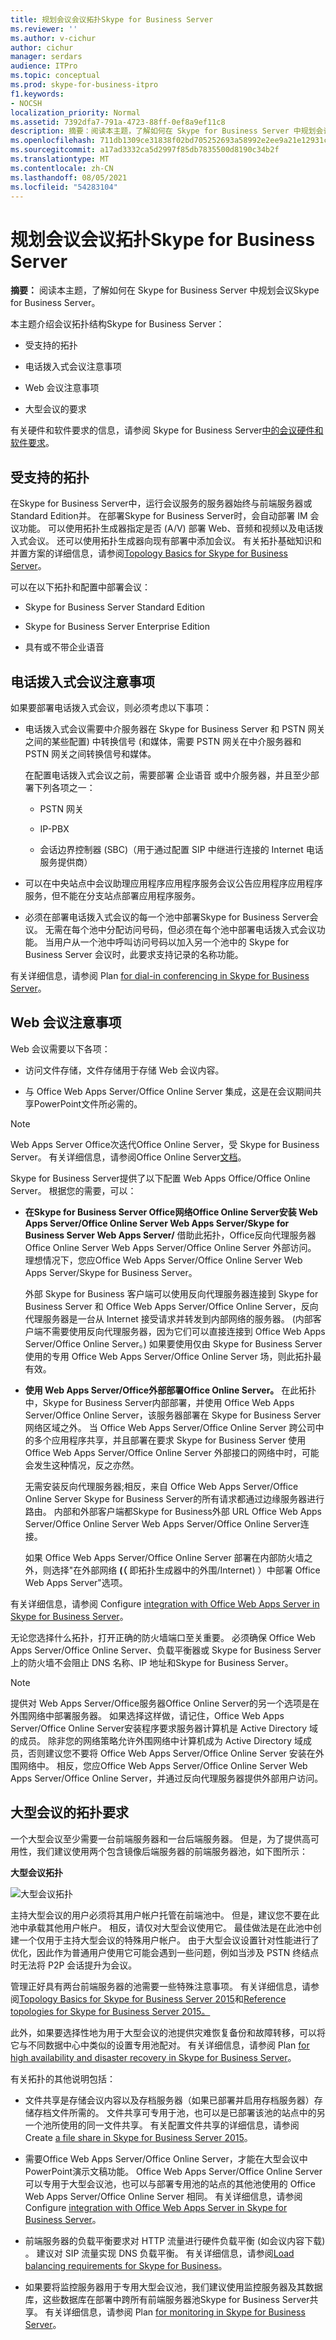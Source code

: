 ```yaml
---
title: 规划会议会议拓扑Skype for Business Server
ms.reviewer: ''
ms.author: v-cichur
author: cichur
manager: serdars
audience: ITPro
ms.topic: conceptual
ms.prod: skype-for-business-itpro
f1.keywords:
- NOCSH
localization_priority: Normal
ms.assetid: 7392dfa7-791a-4723-88ff-0ef8a9ef11c8
description: 摘要：阅读本主题，了解如何在 Skype for Business Server 中规划会议Skype for Business Server。
ms.openlocfilehash: 711db1309ce31838f02bd705252693a58992e2ee9a21e12931c8a9c5fe064d92
ms.sourcegitcommit: a17ad3332ca5d2997f85db7835500d8190c34b2f
ms.translationtype: MT
ms.contentlocale: zh-CN
ms.lasthandoff: 08/05/2021
ms.locfileid: "54283104"
---
```

# <a name="plan-your-conferencing-topology-for-skype-for-business-server"></a>规划会议会议拓扑Skype for Business Server
 
**摘要：** 阅读本主题，了解如何在 Skype for Business Server 中规划会议Skype for Business Server。
  
本主题介绍会议拓扑结构Skype for Business Server：
  
- 受支持的拓扑
    
- 电话拨入式会议注意事项
    
- Web 会议注意事项
    
- 大型会议的要求
    
有关硬件和软件要求的信息，请参阅 Skype for Business Server[中的会议硬件和软件要求](hardware-and-software-requirements.md)。
  
## <a name="supported-topologies"></a>受支持的拓扑

在Skype for Business Server中，运行会议服务的服务器始终与前端服务器或Standard Edition并。 在部署Skype for Business Server时，会自动部署 IM 会议功能。 可以使用拓扑生成器指定是否 (A/V) 部署 Web、音频和视频以及电话拨入式会议。 还可以使用拓扑生成器向现有部署中添加会议。 有关拓扑基础知识和并置方案的详细信息，请参阅[Topology Basics for Skype for Business Server](../../plan-your-deployment/topology-basics/topology-basics.md)。
  
可以在以下拓扑和配置中部署会议：
  
- Skype for Business Server Standard Edition
    
- Skype for Business Server Enterprise Edition
    
- 具有或不带企业语音
    
## <a name="dial-in-conferencing-considerations"></a>电话拨入式会议注意事项

如果要部署电话拨入式会议，则必须考虑以下事项：
  
- 电话拨入式会议需要中介服务器在 Skype for Business Server 和 PSTN 网关之间的某些配置) 中转换信号 (和媒体，需要 PSTN 网关在中介服务器和 PSTN 网关之间转换信号和媒体。
    
   在配置电话拨入式会议之前，需要部署 企业语音 或中介服务器，并且至少部署下列各项之一：
    
  - PSTN 网关
    
  - IP-PBX
    
  - 会话边界控制器 (SBC)（用于通过配置 SIP 中继进行连接的 Internet 电话服务提供商）
    
- 可以在中央站点中会议助理应用程序应用程序服务会议公告应用程序应用程序服务，但不能在分支站点部署应用程序服务。
    
- 必须在部署电话拨入式会议的每一个池中部署Skype for Business Server会议。 无需在每个池中分配访问号码，但必须在每个池中部署电话拨入式会议功能。 当用户从一个池中呼叫访问号码以加入另一个池中的 Skype for Business Server 会议时，此要求支持记录的名称功能。 
    
有关详细信息，请参阅 Plan [for dial-in conferencing in Skype for Business Server](dial-in-conferencing.md)。
  
## <a name="web-conferencing-considerations"></a>Web 会议注意事项

Web 会议需要以下各项： 
  
- 访问文件存储，文件存储用于存储 Web 会议内容。
    
- 与 Office Web Apps Server/Office Online Server 集成，这是在会议期间共享PowerPoint文件所必需的。
    
> [!NOTE]
> Web Apps Server Office次迭代Office Online Server，受 Skype for Business Server。 有关详细信息，请参阅Office Online Server[文档](/officeonlineserver/office-online-server)。 
  
Skype for Business Server提供了以下配置 Web Apps Office/Office Online Server。 根据您的需要，可以：
  
- **在Skype for Business Server Office网络Office Online Server安装 Web Apps Server/Office Online Server Web Apps Server/Skype for Business Server Web Apps Server/** 借助此拓扑，Office反向代理服务器Office Online Server Web Apps Server/Office Online Server 外部访问。 理想情况下，您应Office Web Apps Server/Office Online Server Web Apps Server/Skype for Business Server。
    
    外部 Skype for Business 客户端可以使用反向代理服务器连接到 Skype for Business Server 和 Office Web Apps Server/Office Online Server，反向代理服务器是一台从 Internet 接受请求并转发到内部网络的服务器。  (内部客户端不需要使用反向代理服务器，因为它们可以直接连接到 Office Web Apps Server/Office Online Server。) 如果要使用仅由 Skype for Business Server 使用的专用 Office Web Apps Server/Office Online Server 场，则此拓扑最有效。
    
- **使用 Web Apps Server/Office外部部署Office Online Server。** 在此拓扑中，Skype for Business Server内部部署，并使用 Office Web Apps Server/Office Online Server，该服务器部署在 Skype for Business Server 网络区域之外。 当 Office Web Apps Server/Office Online Server 跨公司中的多个应用程序共享，并且部署在要求 Skype for Business Server 使用 Office Web Apps Server/Office Online Server 外部接口的网络中时，可能会发生这种情况，反之亦然。
    
    无需安装反向代理服务器;相反，来自 Office Web Apps Server/Office Online Server Skype for Business Server的所有请求都通过边缘服务器进行路由。 内部和外部客户端都Skype for Business外部 URL Office Web Apps Server/Office Online Server Web Apps Server/Office Online Server连接。
    
    如果 Office Web Apps Server/Office Online Server 部署在内部防火墙之外，则选择"在外部网络 **(（** 即拓扑生成器中的外围/Internet) ）中部署 Office Web Apps Server"选项。
    
有关详细信息，请参阅 Configure [integration with Office Web Apps Server in Skype for Business Server](../../deploy/deploy-conferencing/office-web-app-server.md)。 
  
无论您选择什么拓扑，打开正确的防火墙端口至关重要。 必须确保 Office Web Apps Server/Office Online Server、负载平衡器或 Skype for Business Server 上的防火墙不会阻止 DNS 名称、IP 地址和Skype for Business Server。
  
> [!NOTE]
> 提供对 Web Apps Server/Office服务器Office Online Server的另一个选项是在外围网络中部署服务器。 如果选择这样做，请记住，Office Web Apps Server/Office Online Server安装程序要求服务器计算机是 Active Directory 域的成员。 除非您的网络策略允许外围网络中计算机成为 Active Directory 域成员，否则建议您不要将 Office Web Apps Server/Office Online Server 安装在外围网络中。 相反，您应Office Web Apps Server/Office Online Server Web Apps Server/Office Online Server，并通过反向代理服务器提供外部用户访问。 
  
## <a name="topology-requirements-for-large-meetings"></a>大型会议的拓扑要求

一个大型会议至少需要一台前端服务器和一台后端服务器。 但是，为了提供高可用性，我们建议使用两个包含镜像后端服务器的前端服务器池，如下图所示：
  
**大型会议拓扑**

![大型会议拓扑](../../media/06858900-a262-4a47-96d0-51abd6827064.png)
  
主持大型会议的用户必须将其用户帐户托管在前端池中。 但是，建议您不要在此池中承载其他用户帐户。 相反，请仅对大型会议使用它。 最佳做法是在此池中创建一个仅用于主持大型会议的特殊用户帐户。 由于大型会议设置针对性能进行了优化，因此作为普通用户使用它可能会遇到一些问题，例如当涉及 PSTN 终结点时无法将 P2P 会话提升为会议。
  
管理正好具有两台前端服务器的池需要一些特殊注意事项。 有关详细信息，请参阅[Topology Basics for Skype for Business Server 2015](../../plan-your-deployment/topology-basics/topology-basics.md)和[Reference topologies for Skype for Business Server 2015。](../../plan-your-deployment/topology-basics/reference-topologies.md)
  
此外，如果要选择性地为用于大型会议的池提供灾难恢复备份和故障转移，可以将它与不同数据中心中类似的设置专用池配对。 有关详细信息，请参阅 Plan [for high availability and disaster recovery in Skype for Business Server](../../plan-your-deployment/high-availability-and-disaster-recovery/high-availability-and-disaster-recovery.md)。
  
有关拓扑的其他说明包括：
  
- 文件共享是存储会议内容以及存档服务器（如果已部署并启用存档服务器）存储存档文件所需的。 文件共享可专用于池，也可以是已部署该池的站点中的另一个池所使用的同一文件共享。 有关配置文件共享的详细信息，请参阅 Create [a file share in Skype for Business Server 2015](../../deploy/install/create-a-file-share.md)。
    
- 需要Office Web Apps Server/Office Online Server，才能在大型会议中PowerPoint演示文稿功能。 Office Web Apps Server/Office Online Server 可以专用于大型会议池，也可以与部署专用池的站点的其他池使用的 Office Web Apps Server/Office Online Server 相同。 有关详细信息，请参阅 Configure [integration with Office Web Apps Server in Skype for Business Server](../../deploy/deploy-conferencing/office-web-app-server.md)。 
    
- 前端服务器的负载平衡要求对 HTTP 流量进行硬件负载平衡 (如会议内容下载) 。 建议对 SIP 流量实现 DNS 负载平衡。 有关详细信息，请参阅[Load balancing requirements for Skype for Business](../../plan-your-deployment/network-requirements/load-balancing.md)。 
    
- 如果要将监控服务器用于专用大型会议池，我们建议使用监控服务器及其数据库，这些数据库在部署中跨所有前端服务器池Skype for Business Server共享。 有关详细信息，请参阅 Plan [for monitoring in Skype for Business Server](../../plan-your-deployment/monitoring.md)。
